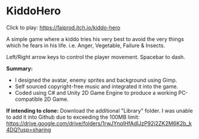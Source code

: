 # KiddoHero
Click to play: https://faiprod.itch.io/kiddo-hero

A simple game where a kiddo tries his very best to avoid the very things which he fears in his life. i.e. Anger, Vegetable, Failure & Insects.

Left/Right arrow keys to control the player movement. Spacebar to dash.

**Summary:**
- I designed the avatar, enemy sprites and background using Gimp.
- Self sourced copyright-free music and integrated it into the game.
- Coded using C# and Unity 2D Game Engine to produce a working PC-compatible 2D Game.

**If intending to clone:**
Download the additional "Library" folder. I was unable to add it into Github due to exceeding the 100MB limit:
https://drive.google.com/drive/folders/1rwJYnqIHfAdIJzP92j2ZK2M6K2b_k4DQ?usp=sharing

